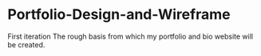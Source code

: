 # Portfolio-Design-and-Wireframe
First iteration
The rough basis from which my portfolio and bio website will be created.
